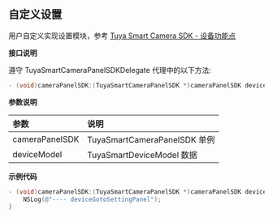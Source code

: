 ## 自定义设置

用户自定义实现设置模块，参考 [Tuya Smart Camera SDK - 设备功能点](https://tuyainc.github.io/tuyasmart_camera_android_sdk_doc/zh-hans/resource/camera_device_points.html)

**接口说明**

遵守  TuyaSmartCameraPanelSDKDelegate 代理中的以下方法:

```objective-c
- (void)cameraPanelSDK:(TuyaSmartCameraPanelSDK *)cameraPanelSDK deviceGotoSettingPanel:(TuyaSmartDeviceModel *)deviceModel;
```

**参数说明**

| 参数           | 说明                         |
| :------------- | :--------------------------- |
| cameraPanelSDK | TuyaSmartCameraPanelSDK 单例 |
| deviceModel    | TuyaSmartDeviceModel 数据    |

**示例代码**

```objective-c
- (void)cameraPanelSDK:(TuyaSmartCameraPanelSDK *)cameraPanelSDK deviceGotoSettingPanel:(TuyaSmartDeviceModel *)deviceModel {
    NSLog(@"---- deviceGotoSettingPanel");
}
```

